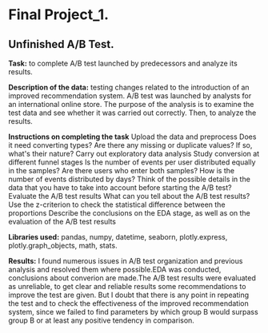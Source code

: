 # Final Project_1.
## Unfinished A/B Test.

**Task:** to complete A/B test launched by predecessors and analyze its results.

**Description of the data:** testing changes related to the introduction of an improved recommendation system. A/B test was launched by analysts for an international online store. The purpose of the analysis is to examine the test data and see whether it was carried out correctly. Then, to analyze the results.

**Instructions on completing the task**
Upload the data and preprocess
Does it need converting types?
Are there any missing or duplicate values? If so, what's their nature?
Carry out exploratory data analysis
Study conversion at different funnel stages
Is the number of events per user distributed equally in the samples?
Are there users who enter both samples?
How is the number of events distributed by days?
Think of the possible details in the data that you have to take into account before starting the A/B test?
Evaluate the A/B test results
What can you tell about the A/B test results?
Use the z-criterion to check the statistical difference between the proportions
Describe the conclusions on the EDA stage, as well as on the evaluation of the A/B test results

**Libraries used:** pandas, numpy, datetime, seaborn, plotly.express, plotly.graph_objects, math, stats.

**Results:** I found numerous issues in A/B test organization and previous analysis and resolved them where possible.EDA was conducted, conclusions about converion are made.The A/B test results were evaluated as unreliable, to get clear and reliable results some recommendations to improve the test are given. But I doubt that there is any point in repeating the test and to check the effectiveness of the improved recommendation system, since we failed to find parameters by which group B would surpass group B or at least any positive tendency in comparison.

